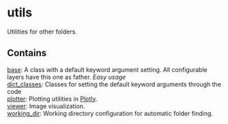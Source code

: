 # utils

Utilities for other folders.

## Contains


[base](base.py): A class with a default keyword argument setting. All configurable layers have this one as father. 
*Easy usage*   
[dict_classes](dict_classes.py): Classes for setting the default keyword arguments through the code  
[plotter](plotter.py): Plotting utilities in [Plotly](https://plotly.com/python/).  
[viewer](viewer.py): Image visualization.  
[working_dir](working_dir.py):  Working directory configuration for automatic folder finding.
